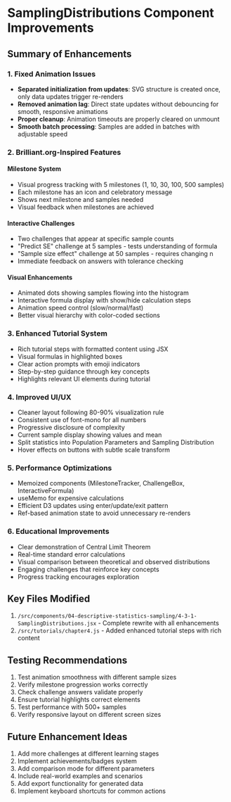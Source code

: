 # SamplingDistributions Component Improvements

## Summary of Enhancements

### 1. Fixed Animation Issues
- **Separated initialization from updates**: SVG structure is created once, only data updates trigger re-renders
- **Removed animation lag**: Direct state updates without debouncing for smooth, responsive animations
- **Proper cleanup**: Animation timeouts are properly cleared on unmount
- **Smooth batch processing**: Samples are added in batches with adjustable speed

### 2. Brilliant.org-Inspired Features

#### Milestone System
- Visual progress tracking with 5 milestones (1, 10, 30, 100, 500 samples)
- Each milestone has an icon and celebratory message
- Shows next milestone and samples needed
- Visual feedback when milestones are achieved

#### Interactive Challenges
- Two challenges that appear at specific sample counts
- "Predict SE" challenge at 5 samples - tests understanding of formula
- "Sample size effect" challenge at 50 samples - requires changing n
- Immediate feedback on answers with tolerance checking

#### Visual Enhancements
- Animated dots showing samples flowing into the histogram
- Interactive formula display with show/hide calculation steps
- Animation speed control (slow/normal/fast)
- Better visual hierarchy with color-coded sections

### 3. Enhanced Tutorial System
- Rich tutorial steps with formatted content using JSX
- Visual formulas in highlighted boxes
- Clear action prompts with emoji indicators
- Step-by-step guidance through key concepts
- Highlights relevant UI elements during tutorial

### 4. Improved UI/UX
- Cleaner layout following 80-90% visualization rule
- Consistent use of font-mono for all numbers
- Progressive disclosure of complexity
- Current sample display showing values and mean
- Split statistics into Population Parameters and Sampling Distribution
- Hover effects on buttons with subtle scale transform

### 5. Performance Optimizations
- Memoized components (MilestoneTracker, ChallengeBox, InteractiveFormula)
- useMemo for expensive calculations
- Efficient D3 updates using enter/update/exit pattern
- Ref-based animation state to avoid unnecessary re-renders

### 6. Educational Improvements
- Clear demonstration of Central Limit Theorem
- Real-time standard error calculations
- Visual comparison between theoretical and observed distributions
- Engaging challenges that reinforce key concepts
- Progress tracking encourages exploration

## Key Files Modified

1. `/src/components/04-descriptive-statistics-sampling/4-3-1-SamplingDistributions.jsx` - Complete rewrite with all enhancements
2. `/src/tutorials/chapter4.js` - Added enhanced tutorial steps with rich content

## Testing Recommendations

1. Test animation smoothness with different sample sizes
2. Verify milestone progression works correctly
3. Check challenge answers validate properly
4. Ensure tutorial highlights correct elements
5. Test performance with 500+ samples
6. Verify responsive layout on different screen sizes

## Future Enhancement Ideas

1. Add more challenges at different learning stages
2. Implement achievements/badges system
3. Add comparison mode for different parameters
4. Include real-world examples and scenarios
5. Add export functionality for generated data
6. Implement keyboard shortcuts for common actions